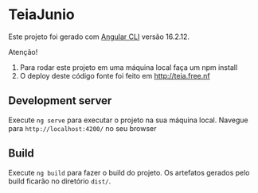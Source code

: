 # TeiaJunio

Este projeto foi gerado com [Angular CLI](https://github.com/angular/angular-cli) versão 16.2.12.

Atenção!

1) Para rodar este projeto em uma máquina local faça um npm install
2) O deploy deste código fonte foi feito em http://teia.free.nf
## Development server

Execute `ng serve` para executar o projeto na sua máquina local. Navegue para `http://localhost:4200/` no seu browser


## Build

Execute `ng build` para fazer o build do projeto. Os artefatos gerados pelo build ficarão no diretório `dist/`.

